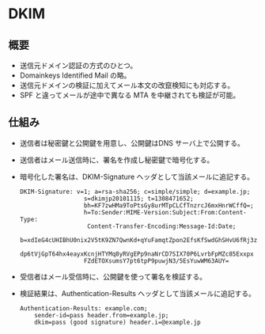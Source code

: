 # DKIM

## 概要

- 送信元ドメイン認証の方式のひとつ。
- Domainkeys Identified Mail の略。
- 送信元ドメインの検証に加えてメール本文の改竄検知にも対応する。
- SPF と違ってメールが途中で異なる MTA を中継されても検証が可能。

## 仕組み

- 送信者は秘密鍵と公開鍵を用意し、公開鍵はDNS サーバ上で公開する。

- 送信者はメール送信時に、署名を作成し秘密鍵で暗号化する。

- 暗号化した署名は、DKIM-Signature ヘッダとして当該メールに追記する。

  ```
  DKIM-Signature: v=1; a=rsa-sha256; c=simple/simple; d=example.jp;
                    s=dkimjp20101115; t=1308471652;
                    bh=KF7zwHMa9ToPtsGy8urMTpCLCfTnzrcJ6mxHnrWCffQ=;
                    h=To:Sender:MIME-Version:Subject:From:Content-Type:
                     Content-Transfer-Encoding:Message-Id:Date;
                    b=xdIeG4cUHIBhU0nix2V5tK9ZN7QwnKd+qYuFamqtZpon2EfsKfSwdGhSHvU6fRj3z
                    dp6tVjGpT64hx4eayxKcnjHTYMq8yRVgEPp9naNrCD7SIX70P6LvrbFpMZc85Exxpx
                    FZdETOXsumsY7pt6tpP9puwjN3/5EsYuwWM63AUY=
  ```

- 受信者はメール受信時に、公開鍵を使って署名を検証する。

- 検証結果は、Authentication-Results ヘッダとして当該メールに追記する。

  ```
  Authentication-Results: example.com;
      sender-id=pass header.from=example.jp;
      dkim=pass (good signature) header.i=@example.jp
  ```

  ​

